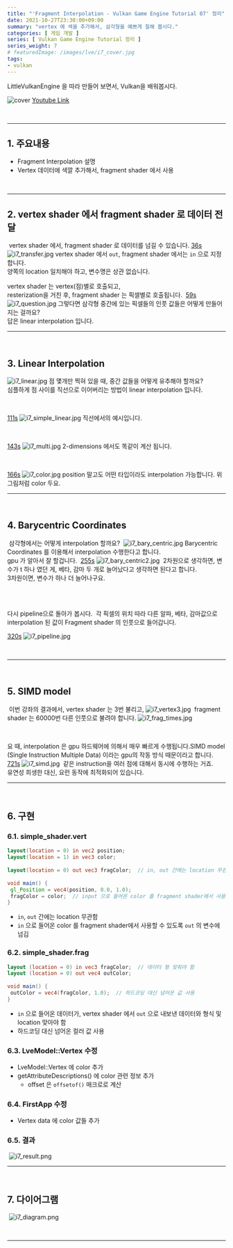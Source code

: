 ```yaml
---
title: "'Fragment Interpolation - Vulkan Game Engine Tutorial 07' 정리"
date: 2021-10-27T23:30:00+09:00
summary: "vertex 에 색을 추가해서, 삼각형을 예쁘게 칠해 봅시다."
categories: [ 게임 개발 ]
series: [ Vulkan Game Engine Tutorial 정리 ]
series_weight: 7
# featuredImage: /images/lve/i7_cover.jpg
tags:
- vulkan
---
```


LittleVulkanEngine 을 따라 만들어 보면서, Vulkan을 배워봅시다.


![cover](/images/lve/i7_cover.jpg)
[Youtube Link](https://youtu.be/ngoZZkMuCOM?list=PL8327DO66nu9qYVKLDmdLW_84-yE4auCR)

<br/>

---


## 1. 주요내용

- Fragment Interpolation 설명
- Vertex 데이터에 색깔 추가해서, fragment shader 에서 사용

<br/>

---

## 2. vertex shader 에서 fragment shader 로 데이터 전달
​
vertex shader 에서, fragment shader 로 데이터를 넘길 수 있습니다.
​
[36s](https://youtu.be/ngoZZkMuCOM?list=PL8327DO66nu9qYVKLDmdLW_84-yE4auCR&t=36)
![i7_transfer.jpg](/images/lve/i7_transfer.jpg)
vertex shader 에서 `out`, fragment shader 에서는 `in` 으로 지정합니다.  
양쪽의 location 일치해야 하고, 변수명은 상관 없습니다.
​
<br/>

vertex shader 는 vertex(점)별로 호출되고,  
resterization을 거친 후, fragment shader 는 픽셀별로 호출됩니다.
​
[59s](https://youtu.be/ngoZZkMuCOM?list=PL8327DO66nu9qYVKLDmdLW_84-yE4auCR&t=59)
![i7_question.jpg](/images/lve/i7_question.jpg)
​
그렇다면 삼각형 중간에 있는 픽셀들의 인풋 값들은 어떻게 만들어지는 걸까요?  
답은 linear interpolation 입니다.
​
<br/>

---
​
## 3. Linear Interpolation

![i7_linear.jpg](/images/lve/i7_linear.jpg)
점 몇개만 찍혀 있을 때, 중간 값들을 어떻게 유추해야 할까요?  
심플하게 점 사이를 직선으로 이어버리는 방법이 linear interpolation 입니다.

<br/>

[111s](https://youtu.be/ngoZZkMuCOM?list=PL8327DO66nu9qYVKLDmdLW_84-yE4auCR&t=111)
![i7_simple_linear.jpg](/images/lve/i7_simple_linear.jpg)​​
직선에서의 예시입니다.

<br/>

[143s](https://youtu.be/ngoZZkMuCOM?list=PL8327DO66nu9qYVKLDmdLW_84-yE4auCR&t=143)
![i7_multi.jpg](/images/lve/i7_multi.jpg)​​
2-dimensions 에서도 똑같이 계산 됩니다.

<br/>

[166s](https://youtu.be/ngoZZkMuCOM?list=PL8327DO66nu9qYVKLDmdLW_84-yE4auCR&t=166)
![i7_color.jpg](/images/lve/i7_color.jpg)​
position 말고도 어떤 타입이라도 interpolation 가능합니다. 위 그림처럼 color 두요.
​
<br/>

---
​
## 4. Barycentric Coordinates
​
삼각형에서는 어떻게 interpolation 할까요?
​
![i7_bary_centric.jpg](/images/lve/i7_bary_centric.jpg)​
​
Barycentric Coordinates 를 이용해서 interpolation 수행한다고 합니다.  
gpu 가 알아서 잘 할겁니다.
​
[255s](https://youtu.be/ngoZZkMuCOM?list=PL8327DO66nu9qYVKLDmdLW_84-yE4auCR&t=255)
![i7_bary_centric2.jpg](/images/lve/i7_bary_centric2.jpg)​
​
2차원으로 생각하면, 변수가 t 하나 였던 게, 베타, 감마 두 개로 늘어났다고 생각하면 된다고 합니다.  
3차원이면, 변수가 하나 더 늘어나구요.

<br/>
<br/>

다시 pipeline으로 돌아가 봅시다.  ​
각 픽셀의 위치 따라 다른 알파, 베타, 감마값으로 interpolation 된 값이 Fragment shader 의 인풋으로 들어갑니다.

[320s](https://youtu.be/ngoZZkMuCOM?list=PL8327DO66nu9qYVKLDmdLW_84-yE4auCR&t=320)
![i7_pipeline.jpg](/images/lve/i7_pipeline.jpg)​

​
<br/>

---
​
## 5. SIMD model
​
이번 강좌의 결과에서, vertex shader 는 3번 불리고,​
![i7_vertex3.jpg](/images/lve/i7_vertex3.jpg)​
​
fragment shader 는 60000번 다른 인풋으로 불려야 합니다.
![i7_frag_times.jpg](/images/lve/i7_frag_times.jpg)​

<br/>

​요 때, interpolation 은 gpu 하드웨어에 의해서 매우 빠르게 수행됩니다.  ​
SIMD model (Single Instruction Multiple Data) 이라는 gpu의 작동 방식 때문이라고 합니다.
​
[721s](https://youtu.be/ngoZZkMuCOM?list=PL8327DO66nu9qYVKLDmdLW_84-yE4auCR&t=721)
![i7_simd.jpg](/images/lve/i7_simd.jpg)​
​
같은 instruction을 여러 점에 대해서 동시에 수행하는 거죠.  
유연성 희생한 대신, 요런 동작에 최적화되어 있습니다.
​
<br/>

---
​
## 6. 구현

### 6.1. simple_shader.vert

```glsl
layout(location = 0) in vec2 position;  
layout(location = 1) in vec3 color;  
​
layout(location = 0) out vec3 fragColor;  // in, out 간에는 location 무관함
​
void main() {  
 gl_Position = vec4(position, 0.0, 1.0);  
 fragColor = color;  // input 으로 들어온 color 를 fragment shader에서 사용할 수 있도록 out 변수에 넘김
}
```
- `in`, `out` 간에는 location 무관함
- `in` 으로 들어온 color 를 fragment shader에서 사용할 수 있도록 `out` 의 변수에 넘김
​
### 6.2. simple_shader.frag

```glsl
layout (location = 0) in vec3 fragColor;  // 데이터 형 맞춰야 함
layout (location = 0) out vec4 outColor;  
​
void main() {  
 outColor = vec4(fragColor, 1.0);  // 하드코딩 대신 넘어온 값 사용
}
```

- `in` 으로 들어온 데이터가, vertex shader 에서 `out` 으로 내보낸 데이터와 형식 및 location 맞아야 함
- 하드코딩 대신 넘어온 컬러 값 사용
​
### 6.3. LveModel::Vertex 수정

- LveModel::Vertex 에 color 추가
- getAttributeDescriptions() 에 color 관련 정보 추가
  - offset 은 `offsetof()` 매크로로 계산
​
### 6.4. FirstApp 수정​

- Vertex data 에 color 값들 추가
​
### 6.5. 결과
​
![i7_result.png](/images/lve/i7_result.png)
​
<br/>

---
​
## 7. 다이어그램
​
![i7_diagram.png](/images/lve/i7_diagram.png)


<br/>

---